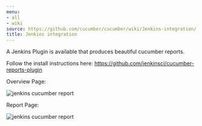 ```yaml
---
menu:
- all
- wiki
source: https://github.com/cucumber/cucumber/wiki/Jenkins-integration/
title: Jenkins integration
---
```


A Jenkins Plugin is available that produces beautiful cucumber reports.

Follow the install instructions here: 
<https://github.com/jenkinsci/cucumber-reports-plugin>

Overview Page:

![jenkins cucumber report](https://github.com/masterthought/jenkins-cucumber-jvm-reports-plugin-java/raw/master/.README/feature-overview.png)

Report Page:

![jenkins cucumber report](https://github.com/masterthought/jenkins-cucumber-jvm-reports-plugin-java/raw/master/.README/feature-passed.png)
